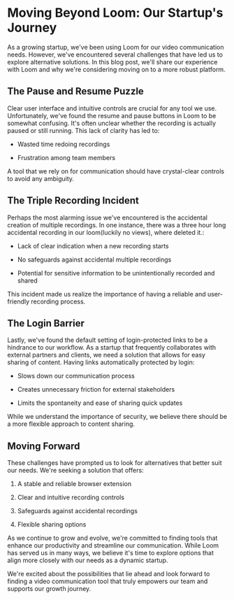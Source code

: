 # Moving Beyond Loom: Our Startup's Journey

As a growing startup, we've been using Loom for our video communication needs. However, we've encountered several challenges that have led us to explore alternative solutions. In this blog post, we'll share our experience with Loom and why we're considering moving on to a more robust platform.

## The Pause and Resume Puzzle

Clear user interface and intuitive controls are crucial for any tool we use. Unfortunately, we've found the resume and pause buttons in Loom to be somewhat confusing. It's often unclear whether the recording is actually paused or still running. This lack of clarity has led to:

* Wasted time redoing recordings

* Frustration among team members

A tool that we rely on for communication should have crystal-clear controls to avoid any ambiguity.

## The Triple Recording Incident

Perhaps the most alarming issue we've encountered is the accidental creation of multiple recordings. In one instance, there was a three hour long accidental recording in our loom(luckily no views), where deleted it.:

* Lack of clear indication when a new recording starts

* No safeguards against accidental multiple recordings

* Potential for sensitive information to be unintentionally recorded and shared

This incident made us realize the importance of having a reliable and user-friendly recording process.

## The Login Barrier

Lastly, we've found the default setting of login-protected links to be a hindrance to our workflow. As a startup that frequently collaborates with external partners and clients, we need a solution that allows for easy sharing of content. Having links automatically protected by login:

* Slows down our communication process

* Creates unnecessary friction for external stakeholders

* Limits the spontaneity and ease of sharing quick updates

While we understand the importance of security, we believe there should be a more flexible approach to content sharing.

## Moving Forward

These challenges have prompted us to look for alternatives that better suit our needs. We're seeking a solution that offers:

1. A stable and reliable browser extension

2. Clear and intuitive recording controls

3. Safeguards against accidental recordings

4. Flexible sharing options

As we continue to grow and evolve, we're committed to finding tools that enhance our productivity and streamline our communication. While Loom has served us in many ways, we believe it's time to explore options that align more closely with our needs as a dynamic startup.

We're excited about the possibilities that lie ahead and look forward to finding a video communication tool that truly empowers our team and supports our growth journey.
